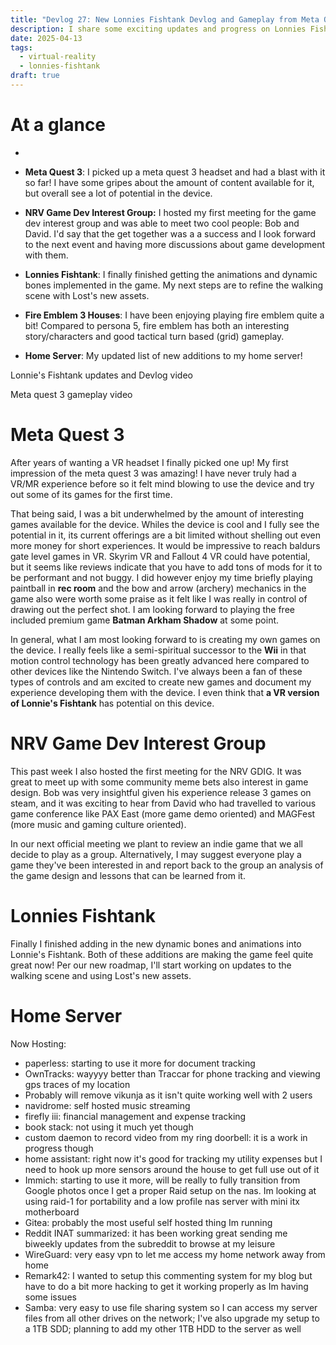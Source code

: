 ```yaml
---
title: "Devlog 27: New Lonnies Fishtank Devlog and Gameplay from Meta Quest 3"
description: I share some exciting updates and progress on Lonnies Fishtank and also showcase some gameplay from my time with the meta quest 3!
date: 2025-04-13
tags:
  - virtual-reality
  - lonnies-fishtank
draft: true
---
```

# At a glance
- 

- **Meta Quest 3**: I picked up a meta quest 3 headset and had a blast with it so far! I have some gripes about the amount of content available for it, but overall see a lot of potential in the device.
- **NRV Game Dev Interest Group:** I hosted my first meeting for the game dev interest group and was able to meet two cool people: Bob and David. I'd say that the get together was a a success and I look forward to the next event and having more discussions about game development with them.
- **Lonnies Fishtank**: I finally finished getting the animations and dynamic bones implemented in the game. My next steps are to refine the walking scene with Lost's new assets.
- **Fire Emblem 3 Houses**: I have been enjoying playing fire emblem quite a bit! Compared to persona 5, fire emblem has both an interesting story/characters and good tactical turn based (grid) gameplay.
- **Home Server**: My updated list of new additions to my home server!

Lonnie's Fishtank updates and Devlog video

Meta quest 3 gameplay video


# Meta Quest 3

After years of wanting a VR headset I finally picked one up! My first impression of the meta quest 3 was amazing! I have never truly had a VR/MR experience before so it felt mind blowing to use the device and try out some of its games for the first time.

That being said, I was a bit underwhelmed by the amount of interesting games available for the device. Whiles the device is cool and I fully see the potential in it, its current offerings are a bit limited without shelling out even more money for short experiences. It would be impressive to reach baldurs gate level games in VR. Skyrim VR and Fallout 4 VR could have potential, but it seems like reviews indicate that you have to add tons of mods for it to be performant and not buggy. I did however enjoy my time briefly playing paintball in **rec room** and the bow and arrow (archery) mechanics in the game also were worth some praise as it felt like I was really in control of drawing out the perfect shot. I am looking forward to playing the free included premium game **Batman Arkham Shadow** at some point.

In general, what I am most looking forward to is creating my own games on the device. I really feels like a semi-spiritual successor to the **Wii** in that motion control technology has been greatly advanced here compared to other devices like the Nintendo Switch. I've always been a fan of these types of controls and am excited to create new games and document my experience developing them with the device. I even think that **a VR version of Lonnie's Fishtank** has potential on this device.

# NRV Game Dev Interest Group

This past week I also hosted the first meeting for the NRV GDIG. It was great to meet up with some community meme bets also interest in game design. Bob was very insightful given his experience release 3 games on steam, and it was exciting to hear from David who had travelled to various game conference like PAX East (more game demo oriented) and MAGFest (more music and gaming culture oriented).

In our next official meeting we plant to review an indie game that we all decide to play as a group. Alternatively, I may suggest everyone play a game they've been interested in and report back to the group an analysis of the game design and lessons that can be learned from it.

# Lonnies Fishtank

Finally I finished adding in the new dynamic bones and animations into Lonnie's Fishtank. Both of these additions are making the game feel quite great now! Per our new roadmap, I'll start working on updates to the walking scene and using Lost's new assets.

# Home Server 

Now Hosting:
- paperless: starting to use it more for document tracking
- OwnTracks: wayyyy better than Traccar for phone tracking and viewing gps traces of my location
- Probably will remove vikunja as it isn't quite working well with 2 users
- navidrome: self hosted music streaming
- firefly iii: financial management and expense tracking 
- book stack: not using it much yet though
- custom daemon to record video from my ring doorbell: it is a work in progress though
- home assistant: right now it's good for tracking my utility expenses but I need to hook up more sensors around the house to get full use out of it
- Immich: starting to use it more, will be really to fully transition from Google photos once I get a proper Raid setup on the nas. Im looking at using raid-1 for portability and a low profile nas server with mini itx motherboard
- Gitea: probably the most useful self hosted thing Im running 
- Reddit INAT summarized: it has been working great sending me biweekly updates from the subreddit to browse at my leisure
- WireGuard: very easy vpn to let me access my home network away from home
- Remark42: I wanted to setup this commenting system for my blog but have to do a bit more hacking to get it working properly as Im having some issues 
- Samba: very easy to use file sharing system so I can access my server files from all other drives on the network; I've also upgrade my setup to a 1TB SDD; planning to add my other 1TB HDD to the server as well